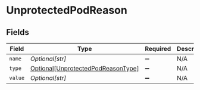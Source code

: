 # UnprotectedPodReason


## Fields

| Field                                                                                 | Type                                                                                  | Required                                                                              | Description                                                                           |
| ------------------------------------------------------------------------------------- | ------------------------------------------------------------------------------------- | ------------------------------------------------------------------------------------- | ------------------------------------------------------------------------------------- |
| `name`                                                                                | *Optional[str]*                                                                       | :heavy_minus_sign:                                                                    | N/A                                                                                   |
| `type`                                                                                | [Optional[UnprotectedPodReasonType]](../../models/shared/unprotectedpodreasontype.md) | :heavy_minus_sign:                                                                    | N/A                                                                                   |
| `value`                                                                               | *Optional[str]*                                                                       | :heavy_minus_sign:                                                                    | N/A                                                                                   |